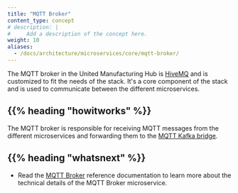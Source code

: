 ```yaml
---
title: "MQTT Broker"
content_type: concept
# description: |
#     Add a description of the concept here.
weight: 10
aliases:
  - /docs/architecture/microservices/core/mqtt-broker/
---
```


<!-- overview -->

The MQTT broker in the United Manufacturing Hub is [HiveMQ](https://www.hivemq.com/)
and is customized to fit the needs of the stack. It's a core component of
the stack and is used to communicate between the different microservices.

<!-- body -->

## {{% heading "howitworks" %}}

The MQTT broker is responsible for receiving MQTT messages from the
different microservices and forwarding them to the
[MQTT Kafka bridge](/docs/architecture/microservices/core/mqtt-kafka-bridge/).

<!-- Optional section; add links to information related to this topic. -->

## {{% heading "whatsnext" %}}

- Read the [MQTT Broker](/docs/reference/microservices/mqtt-broker/) reference documentation
  to learn more about the technical details of the MQTT Broker microservice.
